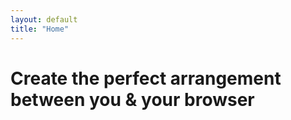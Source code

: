 ```yaml
---
layout: default
title: "Home"
---
```


<h1 class="mission-header">Create the perfect <span class="mission-header-highlight">arrangement</span> between <span class="mission-header-highlight">you</span> & <span class="mission-header-highlight">your browser</span></h1>

